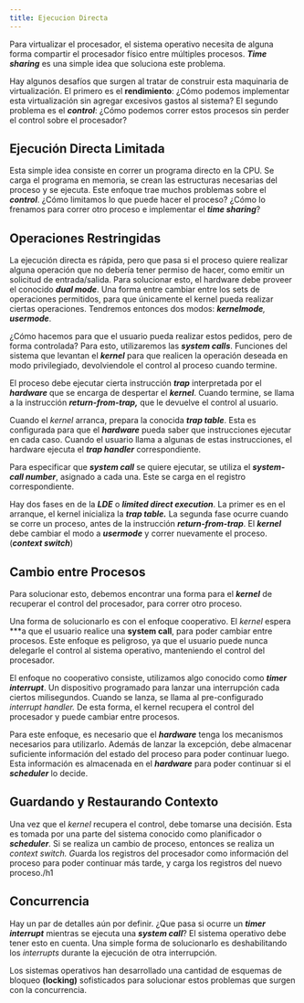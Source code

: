 ```yaml
---
title: Ejecucion Directa
---
```


Para virtualizar el procesador, el sistema operativo necesita de alguna forma compartir el procesador físico entre múltiples procesos. ***Time sharing*** es una simple idea que soluciona este problema.

Hay algunos desafíos que surgen al tratar de construir esta maquinaria de virtualización. El primero es el **rendimiento**: ¿Cómo podemos implementar esta virtualización sin agregar excesivos gastos al sistema? El segundo problema es el ***control***: ¿Cómo podemos correr estos procesos sin perder el control sobre el procesador?

## Ejecución Directa Limitada

Esta simple idea consiste en correr un programa directo en la CPU. Se carga el programa en memoria, se crean las estructuras necesarias del proceso y se ejecuta. Este enfoque trae muchos problemas sobre el ***control***. ¿Cómo limitamos lo que puede hacer el proceso? ¿Cómo lo frenamos para correr otro proceso e implementar el ***time sharing***?

## Operaciones Restringidas

La ejecución directa es rápida, pero que pasa si el proceso quiere realizar alguna operación que no debería tener permiso de hacer, como emitir un solicitud de entrada/salida. Para solucionar esto, el hardware debe proveer el conocido ***dual mode***. Una forma entre cambiar entre los sets de operaciones permitidos, para que únicamente el kernel pueda realizar ciertas operaciones. Tendremos entonces dos modos: ***kernelmode**, **usermode***.

¿Cómo hacemos para que el usuario pueda realizar estos pedidos, pero de forma controlada? Para esto, utilizaremos las ***system calls***. Funciones del sistema que levantan el ***kernel*** para que realicen la operación deseada en modo privilegiado, devolviendole el control al proceso cuando termine.

El proceso debe ejecutar cierta instrucción ***trap*** interpretada por el ***hardware*** que se encarga de despertar el ***kernel***. Cuando termine, se llama a la instrucción ***return-from-trap,*** que le devuelve el control al usuario.

Cuando el *kernel* arranca, prepara la conocida ***trap table***. Esta es configurada para que el ***hardware*** pueda saber que instrucciones ejecutar en cada caso. Cuando el usuario llama a algunas de estas instrucciones, el hardware ejecuta el ***trap handler*** correspondiente.

Para especificar que ***system call*** se quiere ejecutar, se utiliza el ***system-call number***, asignado a cada una. Este se carga en el registro correspondiente.

Hay dos fases en de la ***LDE*** o ***limited direct execution***. La primer es en el arranque, el kernel inicializa la ***trap table.*** La segunda fase ocurre cuando se corre un proceso, antes de la instrucción ***return-from-trap***. El ***kernel*** debe cambiar el modo a ***usermode*** y correr nuevamente el proceso. (***context switch***)

## Cambio entre Procesos

Para solucionar esto, debemos encontrar una forma para el ***kernel*** de recuperar el control del procesador, para correr otro proceso.

Una forma de solucionarlo es con el enfoque cooperativo. El *kernel* espera ***a que el usuario realice una **system call**, para poder cambiar entre procesos. Este enfoque es peligroso, ya que el usuario puede nunca delegarle el control al sistema operativo, manteniendo el control del procesador.

El enfoque no cooperativo consiste, utilizamos algo conocido como ***timer interrupt***. Un dispositivo programado para lanzar una interrupción cada ciertos milisegundos. Cuando se lanza, se llama al pre-configurado *interrupt handler.* De esta forma, el kernel recupera el control del procesador y puede cambiar entre procesos.

Para este enfoque, es necesario que el ***hardware*** tenga los mecanismos necesarios para utilizarlo. Además de lanzar la excepción, debe almacenar suficiente información del estado del proceso para poder continuar luego. Esta información es almacenada en el ***hardware*** para poder continuar si el ***scheduler*** lo decide.

## Guardando y Restaurando Contexto

Una vez que el *kernel* recupera el control, debe tomarse una decisión. Esta es tomada por una parte del sistema conocido como planificador o ***scheduler***. Si se realiza un cambio de proceso, entonces se realiza un *context switch. G*uarda los registros del procesador como información del proceso para poder continuar más tarde, y carga los registros del nuevo proceso./h1

## Concurrencia

Hay un par de detalles aún por definir. ¿Que pasa si ocurre un ***timer interrupt*** mientras se ejecuta una ***system call***? El sistema operativo debe tener esto en cuenta. Una simple forma de solucionarlo es deshabilitando los *interrupts* durante la ejecución de otra interrupción.

Los sistemas operativos han desarrollado una cantidad de esquemas de bloqueo **(locking)** sofisticados para solucionar estos problemas que surgen con la concurrencia.
